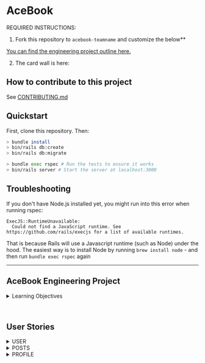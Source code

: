 # AceBook

REQUIRED INSTRUCTIONS:

1. Fork this repository to `acebook-teamname` and customize
the below**

[You can find the engineering project outline here.](https://github.com/makersacademy/course/tree/master/engineering_projects/rails)

2. The card wall is here: <please update>

## How to contribute to this project
See [CONTRIBUTING.md](CONTRIBUTING.md)

## Quickstart

First, clone this repository. Then:

```bash
> bundle install
> bin/rails db:create
> bin/rails db:migrate

> bundle exec rspec # Run the tests to ensure it works
> bin/rails server # Start the server at localhost:3000
```

## Troubleshooting

If you don't have Node.js installed yet, you might run into this error when running rspec:
```
ExecJS::RuntimeUnavailable:
  Could not find a JavaScript runtime. See https://github.com/rails/execjs for a list of available runtimes.
 ```
That is because Rails will use a Javascript runtime (such as Node) under the hood. The easiest way is to install Node by running `brew install node` - 
and then run `bundle exec rspec` again
  
  ---------------------------------
  
## AceBook Engineering Project

<details>
  <summary> Learning Objectives </summary>

### High Level
* Diagram a high-level view of Rails MVC architecture
* Compare and contrast to another MVC framework
* Diagram the sequence of events when you run rails server
* Diagram a request and response cycle of a user interacting with the rails app

### Concepts
* Evaluate the benefits and drawbacks of convention over configuration.
* Describe the primary aspects of Rails that utilise this idiom.
* Describe the asset pipeline.
* Discuss the meaning of skinny controllers over fat controllers and skinny models over fat models and mechanisms to address these.

### What is MVC?
  #### Working with Rails models (Active Model)
* Discuss the role of migrations in relation to source code control and application versioning.
* Identify the issues that can arise when doing the following:
* Editing migrations.
* Deleting migrations.
* Using models in a migration.

#### Apply the following features of ActiveRecord:
* Validations.
* Associations.
* Scopes.

#### Understand the following features of ActiveRecord:
Callbacks.
Query interface.

### Working with Rails controllers (Action Controller)
* Understand the relationship between resources and REST.
* Understand nested routing and how to restrict resources routes using except and only.
* Describe the Rails routing process from browser request through to controller action.
* Understand how to respond to requests for different formats (e.g. HTML/ JSON) on the same route.
* Describe controller filters and how these relate to controller inheritance.

### Working with Rails views (Action View)
* Describe the relationship between link_to and Rails routing.
* Differentiate between business logic and presentation logic and understand where in Rails this code should be.
* Evaluate at least two templating languages. What does whitespace agnostic mean?
* Consider the pros and cons with Rails views and consider alternatives

### Testing
* Describe the different types of tests and their purpose you can use to test a rails app.
* Explain why most Rails web apps are feature and unit tested.
* Test a rails app with Capybara, RSpec, Cucumber, MiniTest

### Tools
* Identify and utilise the main Rails Rake tasks and generators.
* Discuss the advantages of using Rails console.

### Community
Evaluate and implement some of the most popular libraries of code from the community, e.g.:
* Devise.
* FactoryBot.
* Shoulda.

</details>

<p>&nbsp;</p>

## User Stories

<details>
  <summary>USER</summary>

```
As a user
So I can join the community
I would like to sign up

As a user
So I can go on my website
I would like to login

As a user
So I can stay online
I would like to logout

As a user
So people know what I look like
I would like to add a profile picture to my account

As a user
So I don't get hacked
I would like to logout

As a user
For ease of signing in 
I would like to either github or gmail log in 
```
</details>

<details>
  <summary>POSTS</summary>

```
As a user
So I can be part of the app
I would like to be able to create posts

As a user
So I can show my photography skills
I would like to upload photos

As a user
So I can interact with others
I would like to be able to leave comments on posts

As a user
So I can be identified
I would like my avatar to appear on posts and comments I make

As a user
To show my support
I would like to be able to add a like to posts and comments

As a user
I change my mind often
I would like to remove a like I have given

As a user
To modify mistakes
I would like to update my posts

As a user
To clean my profile
I would like to delete my posts and comments

As a user
So I know when posts are created
I would like to see a timestamp per post

As a user
So I am kept up to date
I would like to see posts in reverse chronological order

As a user
So I know who create posts and comments
I would like posts to link to the user who created the post

As a user
To show my friends interesting posts
I would like to share posts
```
</details>

<details>
  <summary>PROFILE</summary>

```
As a user
So I can show my individuality
I would like to personalise the theme of my profile page

As a user
To add a bit of flare
I would like to add a cover photo

As a user
So I know what posts I created
I would like my posts to appear on my profile wall

As a user
As circumstances can change
I would like to update my profile when needed
```
</details>